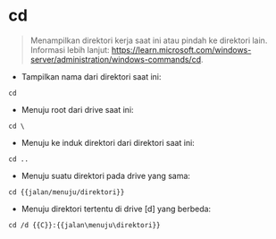 # cd

> Menampilkan direktori kerja saat ini atau pindah ke direktori lain.
> Informasi lebih lanjut: <https://learn.microsoft.com/windows-server/administration/windows-commands/cd>.

- Tampilkan nama dari direktori saat ini:

`cd`

- Menuju root dari drive saat ini:

`cd \`

- Menuju ke induk direktori dari direktori saat ini:

`cd ..`

- Menuju suatu direktori pada drive yang sama:

`cd {{jalan/menuju/direktori}}`

- Menuju direktori tertentu di drive [d] yang berbeda:

`cd /d {{C}}:{{jalan\menuju\direktori}}`
